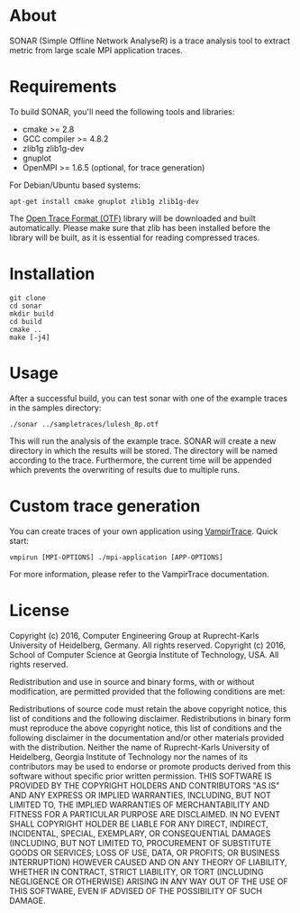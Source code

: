 # About
SONAR (Simple Offline Network AnalyseR) is a trace analysis tool to extract metric from large scale MPI application traces.

# Requirements
To build SONAR, you'll need the following tools and libraries:

* cmake >= 2.8
* GCC compiler >= 4.8.2
* zlib1g zlib1g-dev
* gnuplot
* OpenMPI >= 1.6.5 (optional, for trace generation)

For Debian/Ubuntu based systems:
```
apt-get install cmake gnuplot zlib1g zlib1g-dev
```

The [Open Trace Format (OTF)](https://tu-dresden.de/zih/forschung/projekte/otf) library will be downloaded and built automatically.
Please make sure that zlib has been installed before the library will be built, as it is essential for reading compressed traces.

# Installation
```
git clone
cd sonar
mkdir build
cd build
cmake ..
make [-j4]
```

# Usage
After a successful build, you can test sonar with one of the example traces in the samples directory:

```
./sonar ../sampletraces/lulesh_8p.otf
```

This will run the analysis of the example trace. SONAR will create a new directory in which the results will be stored.
The directory will be named according to the trace. Furthermore, the current time will be appended which prevents the overwriting of results due to multiple runs.

# Custom trace generation
You can create traces of your own application using [VampirTrace](https://tu-dresden.de/zih/forschung/projekte/vampir).
Quick start:
```
vmpirun [MPI-OPTIONS] ./mpi-application [APP-OPTIONS]
```
For more information, please refer to the VampirTrace documentation.

# License
Copyright (c) 2016, Computer Engineering Group at Ruprecht-Karls University of Heidelberg, Germany. All rights reserved. Copyright (c) 2016, School of Computer Science at Georgia Institute of Technology, USA. All rights reserved.

Redistribution and use in source and binary forms, with or without modification, are permitted provided that the following conditions are met:

Redistributions of source code must retain the above copyright notice, this list of conditions and the following disclaimer.
Redistributions in binary form must reproduce the above copyright notice, this list of conditions and the following disclaimer in the documentation and/or other materials provided with the distribution.
Neither the name of Ruprecht-Karls University of Heidelberg, Georgia Institute of Technology nor the names of its contributors may be used to endorse or promote products derived from this software without specific prior written permission.
THIS SOFTWARE IS PROVIDED BY THE COPYRIGHT HOLDERS AND CONTRIBUTORS "AS IS" AND ANY EXPRESS OR IMPLIED WARRANTIES, INCLUDING, BUT NOT LIMITED TO, THE IMPLIED WARRANTIES OF MERCHANTABILITY AND FITNESS FOR A PARTICULAR PURPOSE ARE DISCLAIMED. IN NO EVENT SHALL COPYRIGHT HOLDER BE LIABLE FOR ANY DIRECT, INDIRECT, INCIDENTAL, SPECIAL, EXEMPLARY, OR CONSEQUENTIAL DAMAGES (INCLUDING, BUT NOT LIMITED TO, PROCUREMENT OF SUBSTITUTE GOODS OR SERVICES; LOSS OF USE, DATA, OR PROFITS; OR BUSINESS INTERRUPTION) HOWEVER CAUSED AND ON ANY THEORY OF LIABILITY, WHETHER IN CONTRACT, STRICT LIABILITY, OR TORT (INCLUDING NEGLIGENCE OR OTHERWISE) ARISING IN ANY WAY OUT OF THE USE OF THIS SOFTWARE, EVEN IF ADVISED OF THE POSSIBILITY OF SUCH DAMAGE.
